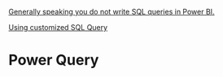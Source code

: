 [Generally speaking you do not write SQL queries in Power BI.](https://community.fabric.microsoft.com/t5/Desktop/New-to-BI-Writing-SQL-queries-to-parse-data-I-am-obviously/td-p/41415)

[Using customized SQL Query](https://learn.microsoft.com/en-us/azure/databricks/partners/bi/power-bi#using-a-custom-sql-query)
# Power Query

